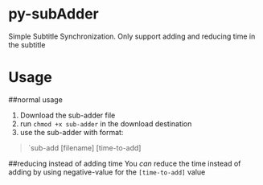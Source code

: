 # py-subAdder
Simple Subtitle Synchronization. Only support adding and reducing time in the subtitle

# Usage
##normal usage
1. Download the sub-adder file
2. run `chmod +x sub-adder` in the download destination
3. use the sub-adder with format:
> `sub-add [filename] [time-to-add]

##reducing instead of adding time
You *can* reduce the time instead of adding by using negative-value for the `[time-to-add]` value
